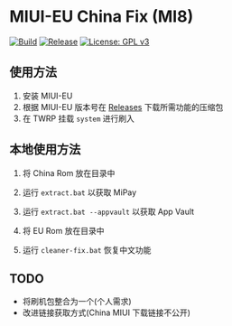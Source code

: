 # MIUI-EU China Fix (MI8)

[![Build](https://github.com/Aoang/mipay-extract/workflows/Build/badge.svg)](https://github.com/Aoang/mipay-extract)
[![Release](https://img.shields.io/github/v/release/Aoang/mipay-extract.svg)](https://github.com/Aoang/mipay-extract/releases/latest)
[![License: GPL v3](https://img.shields.io/badge/License-GPL%20v3-blue.svg)](https://www.gnu.org/licenses/gpl-3.0)

## 使用方法
1. 安装 MIUI-EU
2. 根据 MIUI-EU 版本号在 [Releases](https://github.com/Aoang/mipay-extract/releases) 下载所需功能的压缩包
3. 在 TWRP 挂载 `system` 进行刷入

## 本地使用方法
1. 将 China Rom 放在目录中
2. 运行 `extract.bat` 以获取 MiPay 
3. 运行 `extract.bat --appvault` 以获取 App Vault 

1. 将 EU Rom 放在目录中
2. 运行 `cleaner-fix.bat` 恢复中文功能

## TODO
- 将刷机包整合为一个(个人需求)
- 改进链接获取方式(China MIUI 下载链接不公开)

